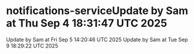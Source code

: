 # notifications-serviceUpdate by Sam at Thu Sep  4 18:31:47 UTC 2025
Update by Sam at Fri Sep  5 14:20:46 UTC 2025
Update by Sam at Tue Sep  9 18:29:22 UTC 2025
